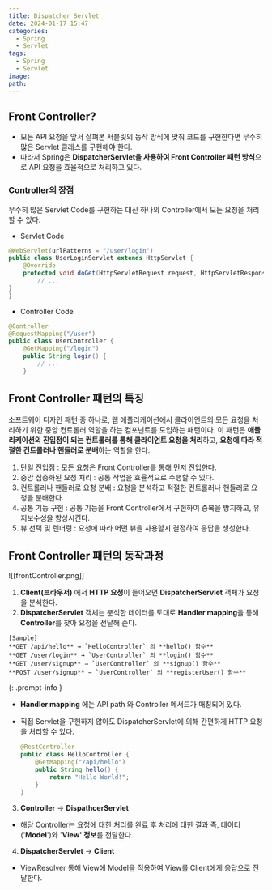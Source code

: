 ```yaml
---
title: Dispatcher Servlet
date: 2024-01-17 15:47
categories:
  - Spring
  - Servlet
tags:
  - Spring
  - Servlet
image: 
path:
---
```


## Front Controller?
- 모든 API 요청을 앞서 살펴본 서블릿의 동작 방식에 맞춰 코드를 구현한다면 무수히 많은 Servlet 클래스를 구현해야 한다.
- 따라서 Spring은 **DispatcherServlet을 사용하여 Front Controller 패턴 방식**으로 API 요청을 효율적으로 처리하고 있다.


### Controller의 장점
무수히 많은 Servlet Code를 구현하는 대신 하나의 Controller에서 모든 요청을 처리할 수 있다.

+ Servlet Code

```java
@WebServlet(urlPatterns = "/user/login")  
public class UserLoginServlet extends HttpServlet {  
    @Override  
    protected void doGet(HttpServletRequest request, HttpServletResponse response) {  
        // ...   
}    
}
```

+ Controller Code
```java
@Controller  
@RequestMapping("/user")  
public class UserController {  
    @GetMapping("/login")  
    public String login() {  
        // ...  
    }
```

## Front Controller 패턴의 특징
소프트웨어 디자인 패턴 중 하나로, 웹 애플리케이션에서 클라이언트의 모든 요청을 처리하기 위한 중앙 컨트롤러 역할을 하는 컴포넌트를 도입하는 패턴이다. 이 패턴은 **애플리케이션의 진입점이 되는 컨트롤러를 통해 클라이언트 요청을 처리**하고, **요청에 따라 적절한 컨트롤러나 핸들러로 분배**하는 역할을 한다.

1. 단일 진입점 : 모든 요청은 Front Controller를 통해 먼저 진입한다.
2. 중앙 집중화된 요청 처리 : 공통 작업을 효율적으로 수행할 수 있다.
3. 컨트롤러나 핸들러로 요청 분배 : 요청을 분석하고 적절한 컨트롤러나 핸들러로 요청을 분배한다.
4. 공통 기능 구현 : 공통 기능을 Front Controller에서 구현하여 중복을 방지하고, 유지보수성을 향상시킨다.
5. 뷰 선택 및 렌더링 : 요청에 따라 어떤 뷰을 사용할지 결정하여 응답을 생성한다.

## Front Controller 패턴의 동작과정
![[frontController.png]]

1. **Client(브라우저)** 에서 **HTTP 요청**이 들어오면 **DispatcherServlet** 객체가 요청을 분석한다.
2. **DispatcherServlet** 객체는 분석한 데이터를 토대로 **Handler mapping**을 통해 **Controller**를 찾아 요청을 전달해 준다.

>
    [Sample] 
    **GET /api/hello** → `HelloController` 의 **hello() 함수**
    **GET /user/login** → `UserController` 의 **login() 함수**
    **GET /user/signup** → `UserController` 의 **signup() 함수**
    **POST /user/signup** → `UserController` 의 **registerUser() 함수**
{: .prompt-info }

- **Handler mapping** 에는 API path 와 Controller 메서드가 매칭되어 있다.
- 직접 Servlet을 구현하지 않아도 DispatcherServlet에 의해 간편하게 HTTP 요청을 처리할 수 있다.

    ```java
    @RestController
    public class HelloController {
        @GetMapping("/api/hello")
        public String hello() {
            return "Hello World!";
        }
    }
    ```

3. **Controller** → **DispathcerServlet**    
+ 해당 Controller는 요청에 대한 처리를 완료 후 처리에 대한 결과 즉, 데이터('**Model**')와 '**View' 정보**를 전달한다.
4. **DispatcherServlet** → **Client**
+ ViewResolver 통해 View에 Model을 적용하여 View를 Client에게 응답으로 전달한다.